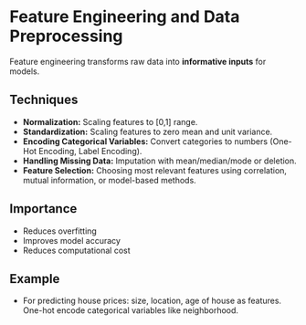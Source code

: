 # Feature Engineering and Data Preprocessing

Feature engineering transforms raw data into **informative inputs** for models.

## Techniques
- **Normalization:** Scaling features to [0,1] range.
- **Standardization:** Scaling features to zero mean and unit variance.
- **Encoding Categorical Variables:** Convert categories to numbers (One-Hot Encoding, Label Encoding).
- **Handling Missing Data:** Imputation with mean/median/mode or deletion.
- **Feature Selection:** Choosing most relevant features using correlation, mutual information, or model-based methods.

## Importance
- Reduces overfitting
- Improves model accuracy
- Reduces computational cost

## Example
- For predicting house prices: size, location, age of house as features. One-hot encode categorical variables like neighborhood.
